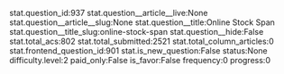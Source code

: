 stat.question_id:937
stat.question__article__live:None
stat.question__article__slug:None
stat.question__title:Online Stock Span
stat.question__title_slug:online-stock-span
stat.question__hide:False
stat.total_acs:802
stat.total_submitted:2521
stat.total_column_articles:0
stat.frontend_question_id:901
stat.is_new_question:False
status:None
difficulty.level:2
paid_only:False
is_favor:False
frequency:0
progress:0
